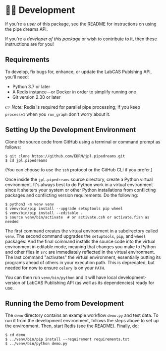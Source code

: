 # 👩‍💻 Development

If you're a _user_ of this package, see the README for instructions on using the pipe dreams API.

If you're a _developer of this package_ or wish to contribute to it, then these instructions are for you!


## Requirements

To develop, fix bugs for, enhance, or update the LabCAS Publshing API, you'll need:

- Python 3.7 or later
- A Redis instance—or Docker in order to simplify running one
- Git version 2.30 or later

👉 _Note:_ Redis is required for parallel pipe processing; if you keep `process=1` when you `run_graph` don't worry about it.


## Setting Up the Development Environment

Clone the source code from GitHub using a terminal or command prompt as follows:

```console
$ git clone https://github.com/EDRN/jpl.pipedreams.git
$ cd jpl.pipedreams
```

(You can choose to use the `ssh` protocol or the GitHub CLI if you prefer.)

Once inside the `jpl.pipedreams` source directory, create a Python virtual environment. It's always best to do Python work in a virtual environment since it shelters your system or other Python installations from conflicting packages and conflicting version requirements. Do the following:


```console
$ python3 -m venv venv
$ venv/bin/pip install --upgrade setuptools pip wheel
$ venv/bin/pip install --editable .
$ source venv/bin/activate  # or activate.csh or activate.fish as needed
```

The first command creates the virtual environment in a subdirectory called `venv`. The second command upgrades the `setuptools`, `pip`, and `wheel` packages. And the final command installs the source code into the virtual environment in editable mode, meaning that changes you make to Python and other files in `src` are immediately reflected in the virtual environment. The last command "activates" the virtual environment, essentially putting its programs ahead of others in your execution path. This is deprecated, but needed for now to ensure `celery` is on your `PATH`.

You can then run `venv/bin/python` and it will have local development-version of LabCAS Publishing API (as well as its dependencies) ready for use.


## Running the Demo from Development

The `demo` directory contains an example workflow `demo.py` and test data. To run it from the development environment, follows the steps above to set up the environment. Then, start Redis (see the README). Finally, do:

```console
$ cd demo
$ ../venv/bin/pip install --requirement requirements.txt
$ ../venv/bin/python demo.py
```
